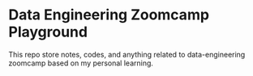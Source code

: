 # Data Engineering Zoomcamp Playground

This repo store notes, codes, and anything related to data-engineering zoomcamp based on my personal learning.